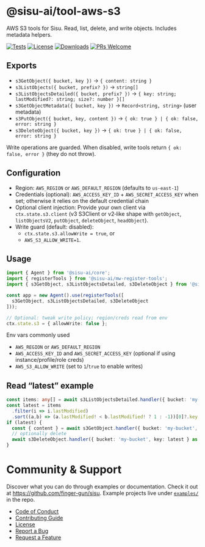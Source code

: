 # @sisu-ai/tool-aws-s3

AWS S3 tools for Sisu. Read, list, delete, and write objects. Includes metadata helpers.

[![Tests](https://github.com/finger-gun/sisu/actions/workflows/tests.yml/badge.svg?branch=main)](https://github.com/finger-gun/sisu/actions/workflows/tests.yml)
[![License](https://img.shields.io/badge/license-Apache--2.0-blue)](https://github.com/finger-gun/sisu/blob/main/LICENSE)
[![Downloads](https://img.shields.io/npm/dm/%40sisu-ai%2Ftool-aws-s3)](https://www.npmjs.com/package/@sisu-ai/tool-aws-s3)
[![PRs Welcome](https://img.shields.io/badge/PRs-welcome-brightgreen.svg)](https://github.com/finger-gun/sisu/blob/main/CONTRIBUTING.md)

## Exports
- `s3GetObject({ bucket, key })` → `{ content: string }`
- `s3ListObjects({ bucket, prefix? })` → `string[]`
- `s3ListObjectsDetailed({ bucket, prefix? })` → `{ key: string; lastModified?: string; size?: number }[]`
- `s3GetObjectMetadata({ bucket, key })` → `Record<string, string>` (user metadata)
- `s3PutObject({ bucket, key, content })` → `{ ok: true } | { ok: false, error: string }`
- `s3DeleteObject({ bucket, key })` → `{ ok: true } | { ok: false, error: string }`

Write operations are guarded. When disabled, write tools return `{ ok: false, error }` (they do not throw).

## Configuration
  - Region: `AWS_REGION` or `AWS_DEFAULT_REGION` (defaults to `us-east-1`)
  - Credentials (optional): `AWS_ACCESS_KEY_ID` + `AWS_SECRET_ACCESS_KEY` when set; otherwise it relies on the default credential chain
- Optional client injection: Provide your own client via `ctx.state.s3.client` (v3 S3Client or v2‑like shape with `getObject`, `listObjectsV2`, `putObject`, `deleteObject`, `headObject`).
- Write guard (default: disabled):
  - `ctx.state.s3.allowWrite = true`, or
  - `AWS_S3_ALLOW_WRITE=1`.

## Usage
```ts
import { Agent } from '@sisu-ai/core';
import { registerTools } from '@sisu-ai/mw-register-tools';
import { s3GetObject, s3ListObjectsDetailed, s3DeleteObject } from '@sisu-ai/tool-aws-s3';

const app = new Agent().use(registerTools([
  s3GetObject, s3ListObjectsDetailed, s3DeleteObject
]));

// Optional: tweak write policy; region/creds read from env
ctx.state.s3 = { allowWrite: false };
```

Env vars commonly used
- `AWS_REGION` or `AWS_DEFAULT_REGION`
- `AWS_ACCESS_KEY_ID` and `AWS_SECRET_ACCESS_KEY` (optional if using instance/profile/role creds)
- `AWS_S3_ALLOW_WRITE` (set to `1`/`true` to enable writes)

## Read “latest” example
```ts
const items: any[] = await s3ListObjectsDetailed.handler({ bucket: 'my-bucket', prefix: 'folder/' } as any, ctx) as any;
const latest = items
  .filter(i => i.lastModified)
  .sort((a,b) => (a.lastModified! < b.lastModified! ? 1 : -1))[0]?.key;
if (latest) {
  const { content } = await s3GetObject.handler({ bucket: 'my-bucket', key: latest } as any, ctx) as any;
  // optionally delete
  await s3DeleteObject.handler({ bucket: 'my-bucket', key: latest } as any, ctx);
}
```

# Community & Support

Discover what you can do through examples or documentation. Check it out at https://github.com/finger-gun/sisu. Example projects live under [`examples/`](https://github.com/finger-gun/sisu/tree/main/examples) in the repo.


- [Code of Conduct](https://github.com/finger-gun/sisu/blob/main/CODE_OF_CONDUCT.md)
- [Contributing Guide](https://github.com/finger-gun/sisu/blob/main/CONTRIBUTING.md)
- [License](https://github.com/finger-gun/sisu/blob/main/LICENSE)
- [Report a Bug](https://github.com/finger-gun/sisu/issues/new?template=bug_report.md)
- [Request a Feature](https://github.com/finger-gun/sisu/issues/new?template=feature_request.md)
